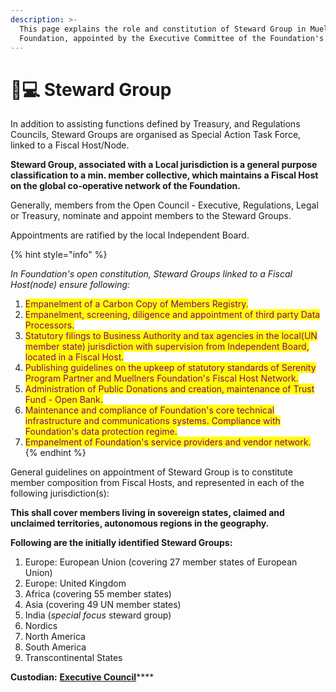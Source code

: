 ```yaml
---
description: >-
  This page explains the role and constitution of Steward Group in Muellners
  Foundation, appointed by the Executive Committee of the Foundation's Council.
---
```


# 👩💻 Steward Group

In addition to assisting functions defined by Treasury, and Regulations Councils, Steward Groups are organised as Special Action Task Force, linked to a Fiscal Host/Node.

**Steward Group, associated with a Local jurisdiction is a general purpose classification to a min. member collective, which maintains a Fiscal Host on the global co-operative network of the Foundation.**

Generally, members from the Open Council - Executive, Regulations, Legal or Treasury, nominate and appoint members to the Steward Groups.

Appointments are ratified by the local Independent Board.

{% hint style="info" %}


_In Foundation's open constitution, Steward Groups linked to a Fiscal Host(node) ensure following:_

1. <mark style="color:purple;">Empanelment of a Carbon Copy of Members Registry.</mark>
2. <mark style="color:purple;">Empanelment, screening, diligence and appointment of third party Data Processors.</mark>
3. <mark style="color:purple;">Statutory filings to Business Authority and tax agencies in the local(UN member state) jurisdiction with supervision from Independent Board, located in a Fiscal Host.</mark>
4. <mark style="color:purple;">Publishing guidelines on the upkeep of statutory standards of Serenity Program Partner and Muellners Foundation's Fiscal Host Network.</mark>&#x20;
5. <mark style="color:purple;">Administration of Public Donations and creation, maintenance of Trust Fund - Open Bank.</mark>
6. <mark style="color:purple;">Maintenance and compliance of Foundation's core technical infrastructure and communications systems. Compliance with Foundation's data protection regime.</mark>&#x20;
7. <mark style="color:purple;">Empanelment  of Foundation's service providers and vendor network.</mark>
{% endhint %}

General guidelines on appointment of Steward Group is to constitute member composition from Fiscal Hosts, and represented in each of the following jurisdiction(s):

**This shall cover members living in sovereign states, claimed and unclaimed territories, autonomous regions in the geography.**&#x20;

**Following are the initially identified Steward Groups:**

1. Europe: European Union (covering 27 member states of European Union)&#x20;
2. Europe: United Kingdom
3. Africa (covering 55 member states)
4. Asia (covering 49 UN member states)&#x20;
5. India (_special focus_ steward group)
6. Nordics  &#x20;
7. North America
8. South America
9. Transcontinental States



**Custodian:** [**Executive Council**](executive-council.md)****

&#x20;

